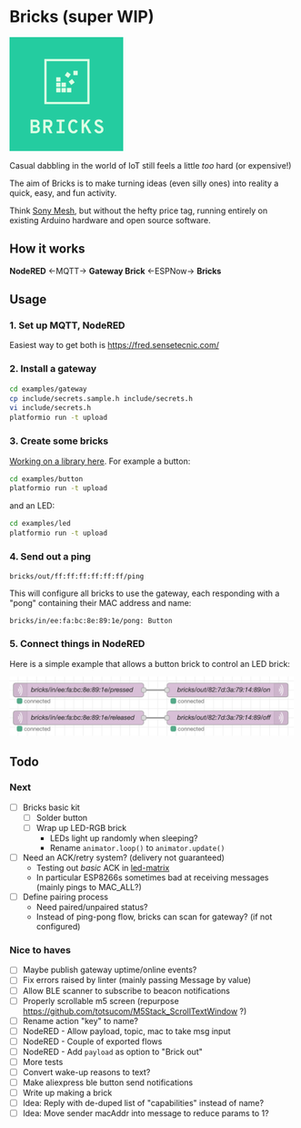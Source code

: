 # Bricks (super WIP)
<img src=logo.png width=200>

Casual dabbling in the world of IoT still feels a little _too_ hard (or expensive!)

The aim of Bricks is to make turning ideas (even silly ones) into
reality a quick, easy, and fun activity.

Think [Sony Mesh](https://meshprj.com/), but without the hefty price tag,
running entirely on existing Arduino hardware and open source software.

## How it works

**NodeRED** ←MQTT→ **Gateway Brick** ←ESPNow→ **Bricks**

## Usage

### 1. Set up MQTT, NodeRED

Easiest way to get both is https://fred.sensetecnic.com/

### 2. Install a gateway

```bash
cd examples/gateway
cp include/secrets.sample.h include/secrets.h
vi include/secrets.h
platformio run -t upload
```

### 3. Create some bricks

[Working on a library here](/examples).
For example a button:

```bash
cd examples/button
platformio run -t upload
```

and an LED:

```bash
cd examples/led
platformio run -t upload
```

### 4. Send out a ping

```mqtt
bricks/out/ff:ff:ff:ff:ff:ff/ping
```

This will configure all bricks to use the gateway,
each responding with a "pong" containing their MAC address and name:

```mqtt
bricks/in/ee:fa:bc:8e:89:1e/pong: Button
```

### 5. Connect things in NodeRED

Here is a simple example that allows a button brick to control an LED
brick:

<img src=example.png width=500>


## Todo

### Next
- [ ] Bricks basic kit
  - [ ] Solder button
  - [ ] Wrap up LED-RGB brick
    - LEDs light up randomly when sleeping?
    - Rename `animator.loop()` to `animator.update()`
- [ ] Need an ACK/retry system? (delivery not guaranteed)
  - Testing out _basic_ ACK in [led-matrix](examples/led-matrix)
  - In particular ESP8266s sometimes bad at receiving messages (mainly pings to MAC_ALL?)
- [ ] Define pairing process
  - Need paired/unpaired status?
  - Instead of ping-pong flow, bricks can scan for gateway? (if not configured)

### Nice to haves
- [ ] Maybe publish gateway uptime/online events?
- [ ] Fix errors raised by linter (mainly passing Message by value)
- [ ] Allow BLE scanner to subscribe to beacon notifications
- [ ] Properly scrollable m5 screen (repurpose https://github.com/totsucom/M5Stack_ScrollTextWindow ?)
- [ ] Rename action "key" to name?
- [ ] NodeRED - Allow payload, topic, mac to take msg input
- [ ] NodeRED - Couple of exported flows
- [ ] NodeRED - Add `payload` as option to "Brick out"
- [ ] More tests
- [ ] Convert wake-up reasons to text?
- [ ] Make aliexpress ble button send notifications
- [ ] Write up making a brick
- [ ] Idea: Reply with de-duped list of "capabilities" instead of name?
- [ ] Idea: Move sender macAddr into message to reduce params to 1?
